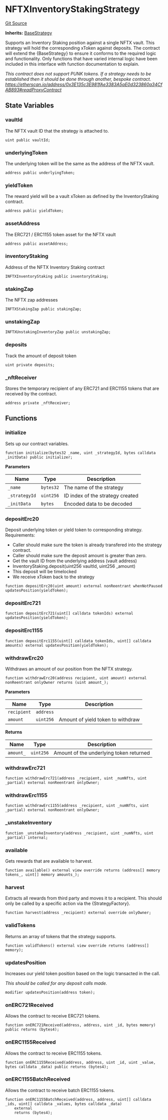 # NFTXInventoryStakingStrategy
[Git Source](https://github.com/FloorDAO/floor-v2/blob/fd4de86a192de96d73fe2e56a84ec542b57b1c69/src/contracts/strategies/NFTXInventoryStakingStrategy.sol)

**Inherits:**
[BaseStrategy](/src/contracts/strategies/BaseStrategy.sol/contract.BaseStrategy.md)

Supports an Inventory Staking position against a single NFTX vault. This strategy
will hold the corresponding xToken against deposits.
The contract will extend the {BaseStrategy} to ensure it conforms to the required
logic and functionality. Only functions that have varied internal logic have been
included in this interface with function documentation to explain.

*This contract does not support PUNK tokens. If a strategy needs to be established
then it should be done through another, bespoke contract.
https://etherscan.io/address/0x3E135c3E981fAe3383A5aE0d323860a34CfAB893#readProxyContract*


## State Variables
### vaultId
The NFTX vault ID that the strategy is attached to.


```solidity
uint public vaultId;
```


### underlyingToken
The underlying token will be the same as the address of the NFTX vault.


```solidity
address public underlyingToken;
```


### yieldToken
The reward yield will be a vault xToken as defined by the InventoryStaking contract.


```solidity
address public yieldToken;
```


### assetAddress
The ERC721 / ERC1155 token asset for the NFTX vault


```solidity
address public assetAddress;
```


### inventoryStaking
Address of the NFTX Inventory Staking contract


```solidity
INFTXInventoryStaking public inventoryStaking;
```


### stakingZap
The NFTX zap addresses


```solidity
INFTXStakingZap public stakingZap;
```


### unstakingZap

```solidity
INFTXUnstakingInventoryZap public unstakingZap;
```


### deposits
Track the amount of deposit token


```solidity
uint private deposits;
```


### _nftReceiver
Stores the temporary recipient of any ERC721 and ERC1155 tokens that are received
by the contract.


```solidity
address private _nftReceiver;
```


## Functions
### initialize

Sets up our contract variables.


```solidity
function initialize(bytes32 _name, uint _strategyId, bytes calldata _initData) public initializer;
```
**Parameters**

|Name|Type|Description|
|----|----|-----------|
|`_name`|`bytes32`|The name of the strategy|
|`_strategyId`|`uint256`|ID index of the strategy created|
|`_initData`|`bytes`|Encoded data to be decoded|


### depositErc20

Deposit underlying token or yield token to corresponding strategy.
Requirements:
- Caller should make sure the token is already transfered into the strategy contract.
- Caller should make sure the deposit amount is greater than zero.
- Get the vault ID from the underlying address (vault address)
- InventoryStaking.deposit(uint256 vaultId, uint256 _amount)
- This deposit will be timelocked
- We receive xToken back to the strategy


```solidity
function depositErc20(uint amount) external nonReentrant whenNotPaused updatesPosition(yieldToken);
```

### depositErc721


```solidity
function depositErc721(uint[] calldata tokenIds) external updatesPosition(yieldToken);
```

### depositErc1155


```solidity
function depositErc1155(uint[] calldata tokenIds, uint[] calldata amounts) external updatesPosition(yieldToken);
```

### withdrawErc20

Withdraws an amount of our position from the NFTX strategy.


```solidity
function withdrawErc20(address recipient, uint amount) external nonReentrant onlyOwner returns (uint amount_);
```
**Parameters**

|Name|Type|Description|
|----|----|-----------|
|`recipient`|`address`||
|`amount`|`uint256`|Amount of yield token to withdraw|

**Returns**

|Name|Type|Description|
|----|----|-----------|
|`amount_`|`uint256`|Amount of the underlying token returned|


### withdrawErc721


```solidity
function withdrawErc721(address _recipient, uint _numNfts, uint _partial) external nonReentrant onlyOwner;
```

### withdrawErc1155


```solidity
function withdrawErc1155(address _recipient, uint _numNfts, uint _partial) external nonReentrant onlyOwner;
```

### _unstakeInventory


```solidity
function _unstakeInventory(address _recipient, uint _numNfts, uint _partial) internal;
```

### available

Gets rewards that are available to harvest.


```solidity
function available() external view override returns (address[] memory tokens_, uint[] memory amounts_);
```

### harvest

Extracts all rewards from third party and moves it to a recipient. This should
only be called by a specific action via the {StrategyFactory}.


```solidity
function harvest(address _recipient) external override onlyOwner;
```

### validTokens

Returns an array of tokens that the strategy supports.


```solidity
function validTokens() external view override returns (address[] memory);
```

### updatesPosition

Increases our yield token position based on the logic transacted in the call.

*This should be called for any deposit calls made.*


```solidity
modifier updatesPosition(address token);
```

### onERC721Received

Allows the contract to receive ERC721 tokens.


```solidity
function onERC721Received(address, address, uint _id, bytes memory) public returns (bytes4);
```

### onERC1155Received

Allows the contract to receive ERC1155 tokens.


```solidity
function onERC1155Received(address, address, uint _id, uint _value, bytes calldata _data) public returns (bytes4);
```

### onERC1155BatchReceived

Allows the contract to receive batch ERC1155 tokens.


```solidity
function onERC1155BatchReceived(address, address, uint[] calldata _ids, uint[] calldata _values, bytes calldata _data)
    external
    returns (bytes4);
```

